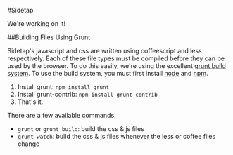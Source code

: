 #Sidetap

We're working on it!

##Building Files Using Grunt

Sidetap's javascript and css are written using coffeescript and less respectively. Each of these file types must be compiled before they can be used by the browser. To do this easily, we're using the excellent [grunt build system](). To use the build system, you must first install [node]() and [npm]().

1. Install grunt: ``npm install grunt``
2. Install grunt-contrib: ``npm install grunt-contrib``
3. That's it.

There are a few available commands.

- ``grunt`` or ``grunt build``: build the css & js files
- ``grunt watch``: build the css & js files whenever the less or coffee files change
